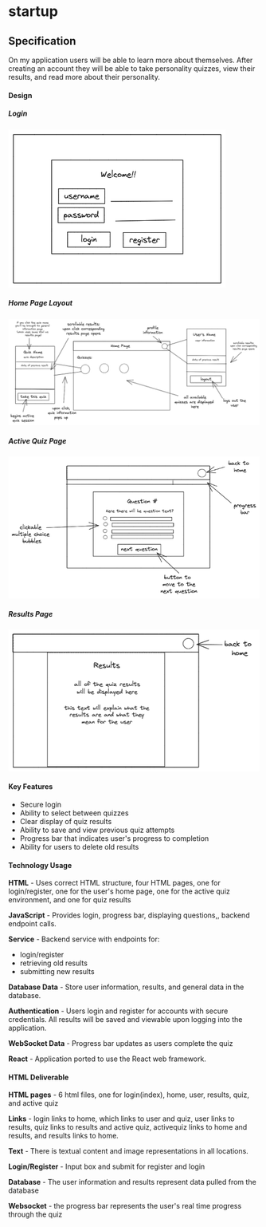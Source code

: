 # startup

## Specification
On my application users will be able to learn more about themselves. After creating an account they will be able to take personality quizzes, view their results, and read more about their personality. 

#### Design
##### Login
![Login Page](loginpage.png)
##### Home Page Layout
![Home Page Design](homepage.png)
##### Active Quiz Page
![Active Quiz Design](activequiz.png)
##### Results Page
![Results Page](resultspage.png)

#### Key Features
- Secure login
- Ability to select between quizzes
- Clear display of quiz results
- Ability to save and view previous quiz attempts
- Progress bar that indicates user's progress to completion 
- Ability for users to delete old results

#### Technology Usage
**HTML** - Uses correct HTML structure, four HTML pages, one for login/register, one for the user's home page, one for the active quiz environment, and one for quiz results

**JavaScript** - Provides login, progress bar, displaying questions,, backend endpoint calls.

**Service** - Backend service with endpoints for:
- login/register
- retrieving old results
- submitting new results

**Database Data** - Store user information, results, and general data in the database. 

**Authentication** - Users login and register for accounts with secure credentials. All results will be saved and viewable upon logging into the application. 

**WebSocket Data** - Progress bar updates as users complete the quiz

**React** - Application ported to use the React web framework.


#### HTML Deliverable
**HTML pages** - 6 html files, one for login(index), home, user, results, quiz, and active quiz

**Links** - login links to home, which links to user and quiz, user links to results, quiz links to results and active quiz, activequiz links to home and results, and results links to home.

**Text** - There is textual content and image representations in all locations.

**Login/Register** - Input box and submit for register and login

**Database** - The user information and results represent data pulled from the database

**Websocket** - the progress bar represents the user's real time progress through the quiz